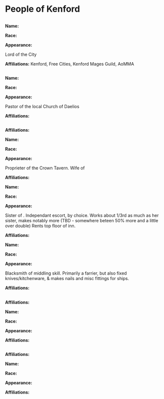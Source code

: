 # People of Kenford

##

**Name:**

**Race:** 

**Appearance:** 

Lord of the City

**Affiliations:** Kenford, Free Cities, Kenford Mages Guild, AoMMA


##

**Name:**

**Race:** 

**Appearance:** 

Pastor of the local Church of Daelios

**Affiliations:** 

##

**Affiliations:** 

**Name:**

**Race:** 

**Appearance:** 

Proprieter of the Crown Tavern.
Wife of <Farrier>

**Affiliations:** 


**Name:**

**Race:** 

**Appearance:** 

Sister of <inkeeper>. Independant escort, by choice.
Works about 1/3rd as much as her sister, makes notably more (TBD - somewhere beteen 50% more and a little over double)
Rents top floor of inn.

**Affiliations:** 

**Name:**

**Race:** 

**Appearance:** 

Blacksmith of middling skill. Primarily a farrier, but also fixed knives/kitchenware, & makes nails and misc fittings for ships. 

**Affiliations:** 

##

**Affiliations:** 

**Name:**

**Race:** 

**Appearance:** 


**Affiliations:** 

##

**Affiliations:** 

**Name:**

**Race:** 

**Appearance:** 


**Affiliations:** 